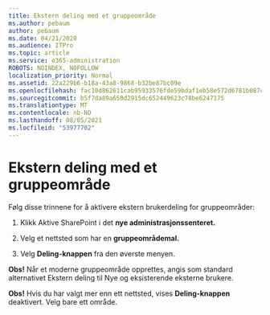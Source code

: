 ```yaml
---
title: Ekstern deling med et gruppeområde
ms.author: pebaum
author: pebaum
ms.date: 04/21/2020
ms.audience: ITPro
ms.topic: article
ms.service: o365-administration
ROBOTS: NOINDEX, NOFOLLOW
localization_priority: Normal
ms.assetid: 22a229b6-b18a-43a8-9868-b32be87bc09e
ms.openlocfilehash: fac10d862611cab95933576fde59bdaf1eb58e572d6781b087c48d2c332e205d
ms.sourcegitcommit: b5f7da89a650d2915dc652449623c78be6247175
ms.translationtype: MT
ms.contentlocale: nb-NO
ms.lasthandoff: 08/05/2021
ms.locfileid: "53977702"
---
```

# <a name="external-sharing-with-a-team-site"></a>Ekstern deling med et gruppeområde

Følg disse trinnene for å aktivere ekstern brukerdeling for gruppeområder: 
  
1. Klikk Aktive SharePoint i det **nye administrasjonssenteret.**
  
2. Velg et nettsted som har en **gruppeområdemal.** 
  
3. Velg **Deling-knappen** fra den øverste menyen. 
  
 **Obs!** Når et moderne gruppeområde opprettes, angis som standard alternativet Ekstern deling til Nye og eksisterende eksterne brukere. 
  
 **Obs!** Hvis du har valgt mer enn ett nettsted, vises **Deling-knappen** deaktivert. Velg bare ett område. 
  

